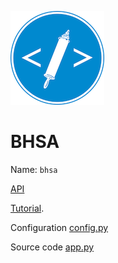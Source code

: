 ![logo](../images/apps/bhsa/logo.png)

# BHSA

Name: `bhsa`

[API](../Api/App.md)

[Tutorial]({{etcbcnb}}/bhsa/blob/master/tutorial/start.ipynb).

Configuration [config.py]({{tfghb}}/{{c_bhsa_config}})

Source code [app.py]({{tfghb}}/{{c_bhsa_app}})
